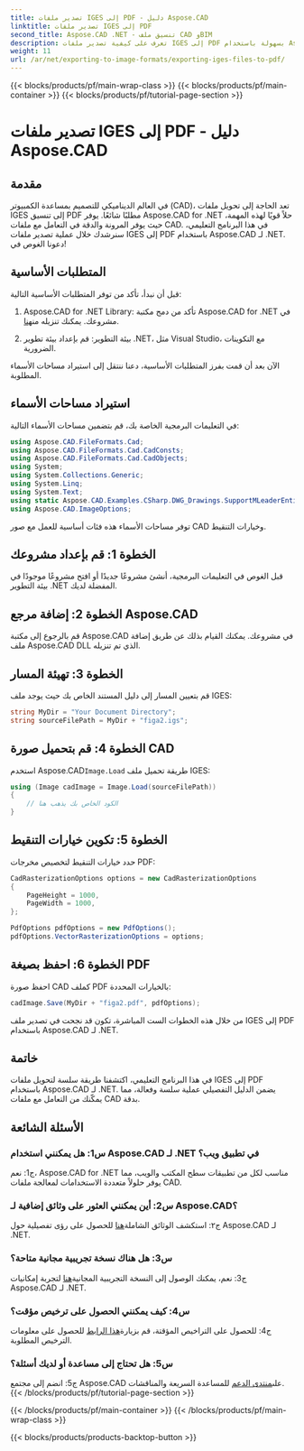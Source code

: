 ```yaml
---
title: تصدير ملفات IGES إلى PDF - دليل Aspose.CAD
linktitle: تصدير ملفات IGES إلى PDF
second_title: Aspose.CAD .NET - تنسيق ملف CAD وBIM
description: تعرف على كيفية تصدير ملفات IGES إلى PDF بسهولة باستخدام Aspose.CAD لـ .NET. اتبع دليلنا خطوة بخطوة للتعامل الدقيق مع ملفات CAD.
weight: 11
url: /ar/net/exporting-to-image-formats/exporting-iges-files-to-pdf/
---
```


{{< blocks/products/pf/main-wrap-class >}}
{{< blocks/products/pf/main-container >}}
{{< blocks/products/pf/tutorial-page-section >}}

# تصدير ملفات IGES إلى PDF - دليل Aspose.CAD

## مقدمة

في العالم الديناميكي للتصميم بمساعدة الكمبيوتر (CAD)، تعد الحاجة إلى تحويل ملفات IGES إلى تنسيق PDF مطلبًا شائعًا. يوفر Aspose.CAD for .NET حلاً قويًا لهذه المهمة، حيث يوفر المرونة والدقة في التعامل مع ملفات CAD. في هذا البرنامج التعليمي، سنرشدك خلال عملية تصدير ملفات IGES إلى PDF باستخدام Aspose.CAD لـ .NET. دعونا الغوص في!

## المتطلبات الأساسية

قبل أن نبدأ، تأكد من توفر المتطلبات الأساسية التالية:

1.  Aspose.CAD for .NET Library: تأكد من دمج مكتبة Aspose.CAD for .NET في مشروعك. يمكنك تنزيله من[هنا](https://releases.aspose.com/cad/net/).

2. بيئة التطوير: قم بإعداد بيئة تطوير .NET، مثل Visual Studio، مع التكوينات الضرورية.

الآن بعد أن قمت بفرز المتطلبات الأساسية، دعنا ننتقل إلى استيراد مساحات الأسماء المطلوبة.

## استيراد مساحات الأسماء

في التعليمات البرمجية الخاصة بك، قم بتضمين مساحات الأسماء التالية:

```csharp
using Aspose.CAD.FileFormats.Cad;
using Aspose.CAD.FileFormats.Cad.CadConsts;
using Aspose.CAD.FileFormats.Cad.CadObjects;
using System;
using System.Collections.Generic;
using System.Linq;
using System.Text;
using static Aspose.CAD.Examples.CSharp.DWG_Drawings.SupportMLeaderEntityForDWGFormat;
using Aspose.CAD.ImageOptions;
```

توفر مساحات الأسماء هذه فئات أساسية للعمل مع صور CAD وخيارات التنقيط.

## الخطوة 1: قم بإعداد مشروعك

قبل الغوص في التعليمات البرمجية، أنشئ مشروعًا جديدًا أو افتح مشروعًا موجودًا في بيئة التطوير .NET المفضلة لديك.

## الخطوة 2: إضافة مرجع Aspose.CAD

قم بالرجوع إلى مكتبة Aspose.CAD في مشروعك. يمكنك القيام بذلك عن طريق إضافة ملف Aspose.CAD DLL الذي تم تنزيله.

## الخطوة 3: تهيئة المسار

قم بتعيين المسار إلى دليل المستند الخاص بك حيث يوجد ملف IGES:

```csharp
string MyDir = "Your Document Directory";
string sourceFilePath = MyDir + "figa2.igs";
```

## الخطوة 4: قم بتحميل صورة CAD

 استخدم Aspose.CAD`Image.Load` طريقة تحميل ملف IGES:

```csharp
using (Image cadImage = Image.Load(sourceFilePath))
{
    // الكود الخاص بك يذهب هنا
}
```

## الخطوة 5: تكوين خيارات التنقيط

حدد خيارات التنقيط لتخصيص مخرجات PDF:

```csharp
CadRasterizationOptions options = new CadRasterizationOptions
{
    PageHeight = 1000,
    PageWidth = 1000,
};

PdfOptions pdfOptions = new PdfOptions();
pdfOptions.VectorRasterizationOptions = options;
```

## الخطوة 6: احفظ بصيغة PDF

احفظ صورة CAD كملف PDF بالخيارات المحددة:

```csharp
cadImage.Save(MyDir + "figa2.pdf", pdfOptions);
```

من خلال هذه الخطوات الست المباشرة، تكون قد نجحت في تصدير ملف IGES إلى PDF باستخدام Aspose.CAD لـ .NET.

## خاتمة

في هذا البرنامج التعليمي، اكتشفنا طريقة سلسة لتحويل ملفات IGES إلى PDF باستخدام Aspose.CAD لـ .NET. يضمن الدليل التفصيلي عملية سلسة وفعالة، مما يمكّنك من التعامل مع ملفات CAD بدقة.


## الأسئلة الشائعة

### س1: هل يمكنني استخدام Aspose.CAD لـ .NET في تطبيق ويب؟

ج1: نعم، Aspose.CAD for .NET مناسب لكل من تطبيقات سطح المكتب والويب، مما يوفر حلولاً متعددة الاستخدامات لمعالجة ملفات CAD.

### س2: أين يمكنني العثور على وثائق إضافية لـ Aspose.CAD؟

 ج٢: استكشف الوثائق الشاملة[هنا](https://reference.aspose.com/cad/net/) للحصول على رؤى تفصيلية حول Aspose.CAD لـ .NET.

### س3: هل هناك نسخة تجريبية مجانية متاحة؟

 ج3: نعم، يمكنك الوصول إلى النسخة التجريبية المجانية[هنا](https://releases.aspose.com/) لتجربة إمكانيات Aspose.CAD لـ .NET.

### س4: كيف يمكنني الحصول على ترخيص مؤقت؟

 ج4: للحصول على التراخيص المؤقتة، قم بزيارة[هذا الرابط](https://purchase.aspose.com/temporary-license/) للحصول على معلومات الترخيص المطلوبة.

### س5: هل تحتاج إلى مساعدة أو لديك أسئلة؟

ج5: انضم إلى مجتمع Aspose.CAD على[منتدى الدعم](https://forum.aspose.com/c/cad/19) للمساعدة السريعة والمناقشات.
{{< /blocks/products/pf/tutorial-page-section >}}

{{< /blocks/products/pf/main-container >}}
{{< /blocks/products/pf/main-wrap-class >}}

{{< blocks/products/products-backtop-button >}}
